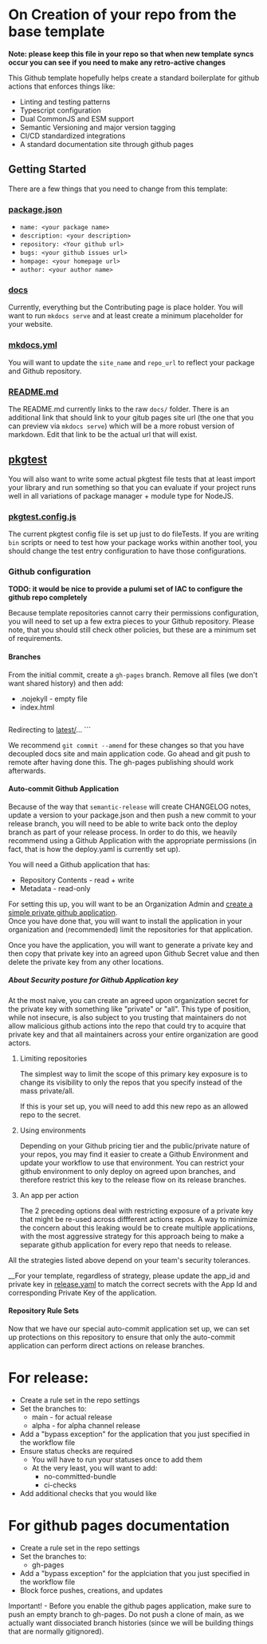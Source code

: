 # On Creation of your repo from the base template

**Note: please keep this file in your repo so that when new template syncs occur you can see if you need to make any retro-active changes**

This Github template hopefully helps create a standard boilerplate for github actions that enforces things like:

- Linting and testing patterns
- Typescript configuration
- Dual CommonJS and ESM support
- Semantic Versioning and major version tagging
- CI/CD standardized integrations
- A standard documentation site through github pages

## Getting Started

There are a few things that you need to change from this template:

### [package.json](./package.json)

- `name: <your package name>`
- `description: <your description>`
- `repository: <Your github url>`
- `bugs: <your github issues url>`
- `hompage: <your homepage url>`
- `author: <your author name>`

### [docs](./docs/)

Currently, everything but the Contributing page is place holder.  You will want to run `mkdocs serve` and at least create a minimum placeholder
for your website.

### [mkdocs.yml](./mkdocs.yml)

You will want to update the `site_name` and `repo_url` to reflect your package and Github repository.

### [README.md](./README.md)

The README.md currently links to the raw `docs/` folder.  There is an additional link that should link to your gitub pages site url (the one
that you can preview via `mkdocs serve`) which will be a more robust version of markdown.  Edit that link to be the actual url that will exist.

## [pkgtest](./pkgtest)

You will also want to write some actual pkgtest file tests that at least import your library and run something so that you can evaluate if your
project runs well in all variations of package manager + module type for NodeJS.

### [pkgtest.config.js](./pkgtest.config.js)

The current pkgtest config file is set up just to do fileTests.  If you are writing `bin` scripts or need to test how your package works within
another tool, you should change the test entry configuration to have those configurations.

### Github configuration

**TODO: it would be nice to provide a pulumi set of IAC to configure the github repo completely**

Because template repositories cannot carry their permissions configuration, you will need to set up a few extra pieces to your Github repository.
Please note, that you should still check other policies, but these are a minimum set of requirements.

#### Branches

From the initial commit, create a `gh-pages` branch.  Remove all files (we don't want shared history) and then add:

* .nojekyll - empty file
* index.html
    ```html
<!DOCTYPE html>
<html>
<head>
  <meta charset="utf-8">
  <title>Redirecting</title>
  <noscript>
    <meta http-equiv="refresh" content="1; url=latest/" />
  </noscript>
  <script>
    window.location.replace("latest/" + window.location.hash);
  </script>
</head>
<body>
  Redirecting to <a href="latest/">latest/</a>...
</body>
</html>
    ```

We recommend `git commit --amend` for these changes so that you have decoupled docs site and main application code.
Go ahead and git push to remote after having done this.  The gh-pages publishing should work afterwards.

#### Auto-commit Github Application

Because of the way that `semantic-release` will create CHANGELOG notes, update a version to your package.json and then push a new commit
to your release branch, you will need to be able to write back onto the deploy branch as part of your release process. 
In order to do this, we heavily recommend using a Github Application with the appropriate permissions (in fact, that is how the deploy.yaml is currently set up).

You will need a Github application that has:

- Repository Contents - read + write
- Metadata - read-only

For setting this up, you will want to be an Organization Admin and
[create a simple private github application](https://docs.github.com/en/apps/creating-github-apps).  
Once you have done that, you will want to install the application in your organization and (recommended) limit the repositories for that application.

Once you have the application, you will want to generate a private key and then copy that private key into an agreed upon Github Secret value and then
delete the private key from any other locations.

##### About Security posture for Github Application key

At the most naive, you can create an agreed upon organization secret for the private key with something like "private" or "all". This type of position,
while not insecure, is also subject to you trusting that maintainers do not allow malicious github actions into the repo that could try to acquire that
private key and that all maintainers across your entire organization are good actors.

1. Limiting repositories

   The simplest way to limit the scope of this primary key exposure is to change its visibility to only the repos that you specify instead of the mass private/all.

   If this is your set up, you will need to add this new repo as an allowed repo to the secret.

2. Using environments

   Depending on your Github pricing tier and the public/private nature of your repos, you may find it easier to create a Github Environment and update your workflow to use that environment. You can restrict your github environment to only deploy on agreed upon branches, and therefore restrict this
   key to the release flow on its release branches.

3. An app per action

   The 2 preceding options deal with restricting exposure of a private key that might be re-used across diffferent actions repos. A way to minimize the
   concern about this leaking would be to create multiple applications, with the most aggressive strategy for this approach being to make a separate
   github application for every repo that needs to release.

All the strategies listed above depend on your team's security tolerances.

\_\_For your template, regardless of strategy, please update the app_id and private key in [release.yaml](./.github/workflows/release.yaml) to match the
correct secrets with the App Id and corresponding Private Key of the application.

#### Repository Rule Sets

Now that we have our special auto-commit application set up, we can set up protections on this repository to ensure that only the auto-commit application
can perform direct actions on release branches.

# For release:

- Create a rule set in the repo settings
- Set the branches to:
  - main - for actual release
  - alpha - for alpha channel release
- Add a "bypass exception" for the application that you just specified in the workflow file
- Ensure status checks are required
  - You will have to run your statuses once to add them
  - At the very least, you will want to add:
    - no-committed-bundle
    - ci-checks
- Add additional checks that you would like

# For github pages documentation

- Create a rule set in the repo settings
- Set the branches to:
  - gh-pages
- Add a "bypass exception" for the applciation that you just specified in the workflow file
- Block force pushes, creations, and updates

Important! - Before you enable the github pages application, make sure to push an empty branch to gh-pages.
Do not push a clone of main, as we actually want dissociated branch histories (since we will be building things
that are normally gitignored). 